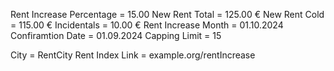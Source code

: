 Rent Increase Percentage = 15.00
New Rent Total = 125.00 €
New Rent Cold = 115.00 €
Incidentals = 10.00 €
Rent Increase Month = 01.10.2024
Confiramtion Date = 01.09.2024
Capping Limit = 15

City = RentCity
Rent Index Link = example.org/rentIncrease